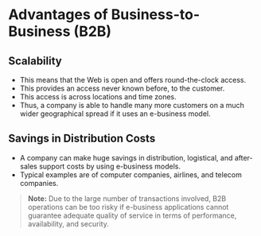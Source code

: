 # Advantages of Business-to-Business (B2B)

## Scalability
- This means that the Web is open and offers round-the-clock access.
- This provides an access never known before, to the customer.
- This access is across locations and time zones.
- Thus, a company is able to handle many more customers on a much wider geographical spread if it uses an e-business model.

## Savings in Distribution Costs
- A company can make huge savings in distribution, logistical, and after-sales support costs by using e-business models.
- Typical examples are of computer companies, airlines, and telecom companies.

> **Note:** Due to the large number of transactions involved, B2B operations can be too risky if e-business applications cannot guarantee adequate quality of service in terms of performance, availability, and security.
